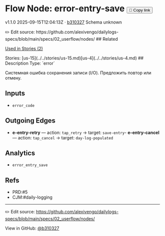 
# Flow Node: error-entry-save <button class="copy-link" aria-label="Copy page link" onclick="window.spechubCopyLink && window.spechubCopyLink()">🔗 Copy link</button>

<p class="badges">
  <span class="badge version">v1.1.0</span>
  <span class="badge build">2025-09-15T12:04:13Z · <a href="https://github.com/alexivengo/dailylogs-specs/commits/main" target="_blank" rel="noopener" class="sha">b310327</a></span>
  <span class="badge schema unknown">Schema unknown</span>
</p>
✏️ Edit source: https://github.com/alexivengo/dailylogs-specs/blob/main/specs/02_userflow/nodes/
## Related
<p>
  <span class="chip">
    <a href="../stories/index.md#?flow=error-entry-save">Used in Stories (2)</a>
  </span>
</p>
Stories:
<span class="chip">[us-15](../../stories/us-15.md)</span><span class="chip">[us-4](../../stories/us-4.md)</span>
## Description
Type: `error`

Системная ошибка сохранения записи (I/O). Предложить повтор или отмену.

## Inputs
- `error_code`


## Outgoing Edges
- **e-entry-retry** — action: `tap_retry` → target: `save-entry`- **e-entry-cancel** — action: `tap_cancel` → target: `day-log-populated`

## Analytics
- `error_entry_save`

## Refs
- PRD:#5
- CJM:#daily-logging

---
✏️ Edit source: https://github.com/alexivengo/dailylogs-specs/blob/main/specs/02_userflow/nodes/

<p class="page-meta">
  View in GitHub: <a href="https://github.com/alexivengo/dailylogs-specs/commit/b310327" target="_blank" rel="noopener">@b310327</a></p>